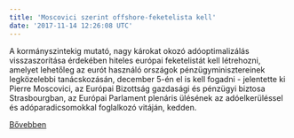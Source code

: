 ```yaml
---
title: 'Moscovici szerint offshore-feketelista kell'
date: '2017-11-14 12:26:08 UTC'
---
```


A kormányszintekig mutató, nagy károkat okozó adóoptimalizálás visszaszorítása érdekében hiteles európai feketelistát kell létrehozni, amelyet lehetőleg az eurót használó országok pénzügyminisztereinek legközelebbi tanácskozásán, december 5-én el is kell fogadni - jelentette ki Pierre Moscovici, az Európai Bizottság gazdasági és pénzügyi biztosa Strasbourgban, az Európai Parlament plenáris ülésének az adóelkerüléssel és adóparadicsomokkal foglalkozó vitáján, kedden.


[Bővebben](http://ift.tt/2z0Cv48)
